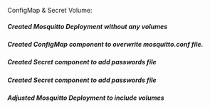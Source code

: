ConfigMap & Secret Volume:
##### Created Mosquitto Deployment without any volumes
##### Created ConfigMap component to overwrite mosquitto.conf file.
##### Created Secret component to add passwords file
##### Created Secret component to add passwords file
##### Adjusted Mosquitto Deployment to include volumes
